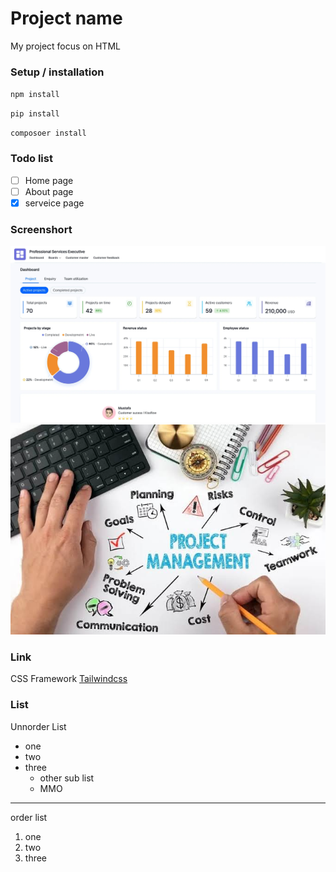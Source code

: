 # Project name
My project focus on HTML
### Setup / installation
`npm install`

`pip install`

`composoer install`

### Todo list
- [ ] Home page
- [ ] About page
- [x] serveice page

### Screenshort
![Dashboard](image1.png)
![Dashboard](image2.png)

### Link
CSS Framework [Tailwindcss](https://tailwindcss.com/)
### List
Unnorder List
- one
- two
- three
    - other sub list
    - MMO
---
order list
1. one
2. two
3. three